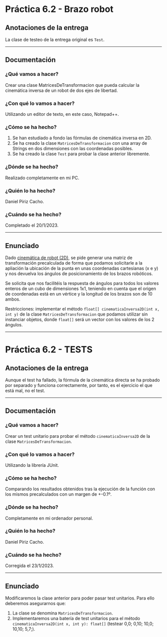 # Práctica 6.2 - Brazo robot

## Anotaciones de la entrega

La clase de testeo de la entrega original es `Test`.

---

## Documentación

### ¿Qué vamos a hacer?

Crear una clase MatricesDeTransformacion que pueda calcular la cinemática inversa de un robot de dos ejes de libertad.

### ¿Con qué lo vamos a hacer?

Utilizando un editor de texto, en este caso, Notepad++.

### ¿Cómo se ha hecho?

1. Se han estudiado a fondo las fórmulas de cinemática inversa en 2D.
2. Se ha creado la clase `MatricesDeTransformacion` con una array de Strings en dos dimensiones con las coordenadas posibles.
3. Se ha creado la clase `Test` para probar la clase anterior libremente.

### ¿Dónde se ha hecho?

Realizado completamente en mi PC.

### ¿Quién lo ha hecho?

Daniel Píriz Cacho.

### ¿Cuándo se ha hecho?

Completado el 20/1/2023.

---

## Enunciado

Dado [cinemática de robot (2D)](https://youtu.be/9zSRNXRuX0g), se pide generar una matriz de transformación precalculada de forma que podamos  solicitarle a la apliación la ubicación de la punta en unas coordenadas cartesianas (x e y) y nos devuelva los ángulos de posicionamiento de los brazos robóticos.

Se solicita que nos facilitéis la respuesta de ángulos para todos los valores enteros de un cubo de dimensiones 1x1, teniendo en cuenta que el origen de coordenadas está en un vértice y la longitud de los brazos son de 10 ambos.

Restricciones: implementar el método `float[] cinematicaInversa2D(int x, int y)` de la clase `MatricesDeTransformacion` que podamos utilizar sin instanciar objetos, donde `float[]` será un vector con los valores de los 2 ángulos.

---

# Práctica 6.2 - TESTS

## Anotaciones de la entrega

Aunque el test ha fallado, la fórmula de la cinemática directa se ha probado por separado y funciona correctamente, por tanto, es el ejercicio el que está mal, no el test.

---

## Documentación

### ¿Qué vamos a hacer?

Crear un test unitario para probar el método `cinematicaInversa2D` de la clase `MatricesDeTransformacion`.

### ¿Con qué lo vamos a hacer?

Utilizando la librería JUnit.

### ¿Cómo se ha hecho?

Comparando los resultados obtenidos tras la ejecución de la función con los mismos precalculados con un margen de +-0.1º.

### ¿Dónde se ha hecho?

Completamente en mi ordenador personal.

### ¿Quién lo ha hecho?

Daniel Píriz Cacho.

### ¿Cuándo se ha hecho?

Corregida el 23/1/2023.

---

## Enunciado

Modificaremos la clase anterior para poder pasar test unitarios. Para ello deberemos asegurarnos que:
1. La clase se denomina `MatricesDeTransformacion`.
2. Implementaremos una batería de test unitarios para el método `cinematicaInversa2D(int x, int y): float[]` (testear 0,0; 0,10; 10,0; 10,10; 5,7;).
